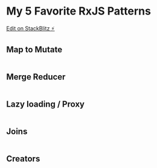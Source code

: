 # My 5 Favorite RxJS Patterns

[Edit on StackBlitz ⚡️](https://stackblitz.com/edit/my-favorite-5-rxjs-patterns)

## Map to Mutate

```ts

```

## Merge Reducer

```ts

```

## Lazy loading / Proxy

```ts

```

## Joins

```ts

```

## Creators

```ts

```


